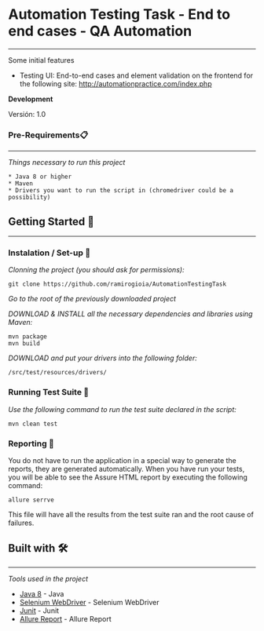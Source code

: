 # Automation Testing Task - End to end cases - QA Automation

---

 Some initial features

- Testing UI: End-to-end cases and element validation on the frontend for the following site:
  http://automationpractice.com/index.php

**Development**

Versión: 1.0


### Pre-Requirements📋
---

_Things necessary to run this project_

```
* Java 8 or higher
* Maven
* Drivers you want to run the script in (chromedriver could be a possibility)
```

## Getting Started 🚀
---

### Instalation / Set-up 🔧

_Clonning the project (you should ask for permissions):_

    git clone https://github.com/ramirogioia/AutomationTestingTask
    
_Go to the root of the previously downloaded project_

_DOWNLOAD & INSTALL all the necessary dependencies and libraries using Maven:_

    mvn package
    mvn build

_DOWNLOAD and put your drivers into the following folder:_

    /src/test/resources/drivers/
    
### Running Test Suite 🔧

_Use the following command to run the test suite declared in the script:_

    mvn clean test


### Reporting 🔧

You do not have to run the application in a special way to generate the reports, they are generated automatically.
When you have run your tests, you will be able to see the Assure HTML report by executing the following command:

    allure serrve

This file will have all the results from the test suite ran and the root cause of failures.


## Built with 🛠️

---

_Tools used in the project_

- [Java 8](https://www.java.com/) - Java
- [Selenium WebDriver](https://www.selenium.dev/documentation/webdriver/) - Selenium WebDriver
- [Junit](https://junit.org/junit5/) - Junit
- [Allure Report](http://allure.qatools.ru/) - Allure Report

